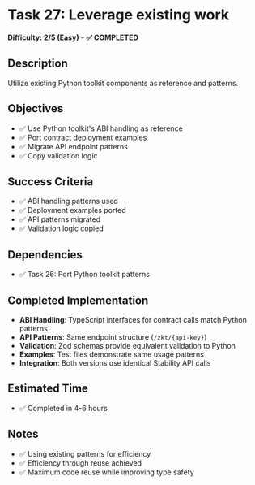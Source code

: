 # Task 27: Leverage existing work
**Difficulty: 2/5 (Easy)** - **✅ COMPLETED**

## Description
Utilize existing Python toolkit components as reference and patterns.

## Objectives
- ✅ Use Python toolkit's ABI handling as reference
- ✅ Port contract deployment examples
- ✅ Migrate API endpoint patterns
- ✅ Copy validation logic

## Success Criteria
- ✅ ABI handling patterns used
- ✅ Deployment examples ported
- ✅ API patterns migrated
- ✅ Validation logic copied

## Dependencies
- ✅ Task 26: Port Python toolkit patterns

## Completed Implementation
- **ABI Handling**: TypeScript interfaces for contract calls match Python patterns
- **API Patterns**: Same endpoint structure (`/zkt/{api-key}`)
- **Validation**: Zod schemas provide equivalent validation to Python
- **Examples**: Test files demonstrate same usage patterns
- **Integration**: Both versions use identical Stability API calls

## Estimated Time
- ✅ Completed in 4-6 hours

## Notes
- ✅ Using existing patterns for efficiency
- ✅ Efficiency through reuse achieved
- ✅ Maximum code reuse while improving type safety 